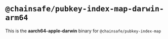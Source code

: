 # `@chainsafe/pubkey-index-map-darwin-arm64`

This is the **aarch64-apple-darwin** binary for `@chainsafe/pubkey-index-map`
